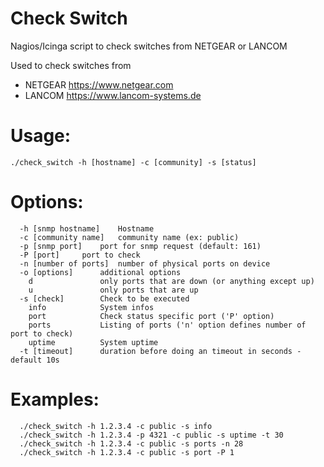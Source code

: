 # Check Switch
Nagios/Icinga script to check switches from NETGEAR or LANCOM

Used to check switches  from
- NETGEAR https://www.netgear.com
- LANCOM https://www.lancom-systems.de

# Usage:
```
./check_switch -h [hostname] -c [community] -s [status]
```

# Options:
```
  -h [snmp hostname]	Hostname
  -c [community name]	community name (ex: public)
  -p [snmp port]	port for snmp request (default: 161)
  -P [port]		port to check
  -n [number of ports]	number of physical ports on device
  -o [options]		additional options
    d				only ports that are down (or anything except up)
    u				only ports that are up
  -s [check]		Check to be executed
    info			System infos
    port			Check status specific port ('P' option)
    ports			Listing of ports ('n' option defines number of port to check)
    uptime			System uptime
  -t [timeout]		duration before doing an timeout in seconds - default 10s
```

# Examples:
```
  ./check_switch -h 1.2.3.4 -c public -s info
  ./check_switch -h 1.2.3.4 -p 4321 -c public -s uptime -t 30
  ./check_switch -h 1.2.3.4 -c public -s ports -n 28
  ./check_switch -h 1.2.3.4 -c public -s port -P 1
```
